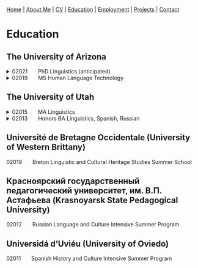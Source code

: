 [Home](index.md) | [About Me](aboutme.md) | [CV](cv.md) | [Education](education.md) | [Employment](employment.md) | [Projects](projects.md) | [Contact](contact.md)

# Education

## The University of Arizona

<details>
<summary>02021 &nbsp;&nbsp;&nbsp;&nbsp;&nbsp; PhD Linguistics (anticipated)</summary>


Dissertation Committee:  
- Andrew Carnie (co-chair)  
- Mihai Surdeanu (co-chair)  
- Michael Hammond  
</details>

<details>
<summary>02019 &nbsp;&nbsp;&nbsp;&nbsp;&nbsp; MS Human Language Technology</summary>


Internship Committee:  
- Michael Hammond (chair)  
- Sandiway Fong  
- Andrew Carnie 
 
Internship Report:&nbsp;&nbsp;Bootstrapping Enterprise Chatbots with Rasa
</details>

## The University of Utah

<details>
<summary>02015 &nbsp;&nbsp;&nbsp;&nbsp;&nbsp; MA Linguistics</summary>

  
Thesis:&nbsp;&nbsp;[Icelandic Quirky Agreement Restrictions:  Evidence for Phi-Defective T in Quirky Subject Constructions](https://zupon.github.io/files/zupon_ma_thesis.pdf)  
Committee: 
- Edward J. Rubin (chair) 
- Aniko Csirmaz 
- Benjamin Slade 
</details>

<details>
<summary>02013 &nbsp;&nbsp;&nbsp;&nbsp;&nbsp; Honors BA Linguistics, Spanish, Russian</summary>

  
Honors Thesis:&nbsp;&nbsp;[Restrictions on Denominal Verb Formation](http://zupon.github.io/files/zupon_ba_thesis.pdf)  
Thesis Advisor:&nbsp;&nbsp;Edward J. Rubin
</details>

## Université de Bretagne Occidentale (University of Western Brittany)

02019 &nbsp;&nbsp;&nbsp;&nbsp;&nbsp; Breton Linguistic and Cultural Heritage Studies Summer School

## Красноярский государственный педагогический университет, им. В.П. Астафьева (Krasnoyarsk State Pedagogical University)

02012 &nbsp;&nbsp;&nbsp;&nbsp;&nbsp; Russian Language and Culture Intensive Summer Program

## Universidá d’Uviéu (University of Oviedo)

02011 &nbsp;&nbsp;&nbsp;&nbsp;&nbsp; Spanish History and Culture Intensive Summer Program
